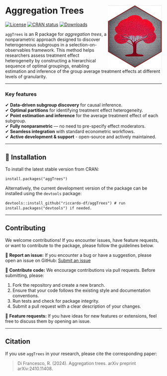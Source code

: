 # Aggregation Trees <a href="https://riccardo-df.github.io/aggTrees/"><img src="man/figures/logo.svg" align="right" height="200" /></a>

[![License](https://img.shields.io/badge/license-MIT-blue.svg)](https://opensource.org/licenses/MIT) 
[![CRAN status](https://www.r-pkg.org/badges/version/aggTrees)](https://CRAN.R-project.org/package=aggTrees) 
[![Downloads](https://cranlogs.r-pkg.org/badges/aggTrees)](https://CRAN.R-project.org/package=aggTrees)

`aggTrees` is an R package for *aggregation trees*, a nonparametric approach designed to discover heterogeneous subgroups in a selection-on-observables framework. This method helps researchers assess treatment effect heterogeneity by constructing a hierarchical sequence of optimal groupings, enabling estimation and inference of the group average treatment effects at different levels of granularity.

------------------------------------------------------------------------

### Key features
✔ **Data-driven subgroup discovery** for causal inference.  
✔ **Optimal partitions** for identifying treatment effect heterogeneity.  
✔ **Point estimation and inference** for the average treatment effect of each subgroup.  
✔ **Fully nonparametric** — no need to pre-specify effect moderators.  
✔ **Seamless integration** with standard econometric workflows.  
✔ **Active development & support** - open-source and actively maintained.                                                          

------------------------------------------------------------------------

## 🚀 Installation

To install the latest stable version from CRAN:

```         
install.packages("aggTrees")
```

Alternatively, the current development version of the package can be installed using the `devtools` package:

```         
devtools::install_github("riccardo-df/aggTrees") # run install.packages("devtools") if needed.
```

------------------------------------------------------------------------

## Contributing

We welcome contributions! If you encounter issues, have feature requests, or want to contribute to the package, please follow the guidelines below.

📌 **Report an issue:** If you encounter a bug or have a suggestion, please open an issue on GitHub: 
[Submit an issue](https://github.com/riccardo-df/aggTrees/issues)

📌 **Contribute code:** We encourage contributions via pull requests. Before submitting, please:
1. Fork the repository and create a new branch.
2. Ensure that your code follows the existing style and documentation conventions.
3. Run tests and check for package integrity.
4. Submit a pull request with a clear description of your changes.

📌 **Feature requests:** If you have ideas for new features or extensions, feel free to discuss them by opening an issue.

------------------------------------------------------------------------

## Citation

If you use `aggTrees` in your research, please cite the corresponding paper:

> Di Francesco, R. (2024). Aggregation trees. arXiv preprint arXiv:2410.11408.

